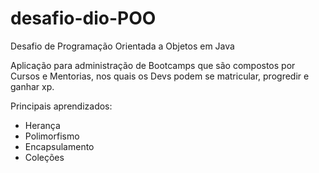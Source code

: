 # desafio-dio-POO

Desafio de Programação Orientada a Objetos em Java

Aplicação para administração de Bootcamps que são compostos por Cursos e Mentorias, nos quais os Devs podem
se matricular, progredir e ganhar xp.

Principais aprendizados:
- Herança
- Polimorfismo
- Encapsulamento
- Coleções
